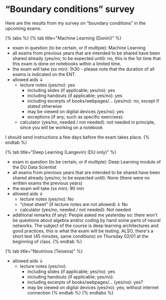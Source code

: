 # “Boundary conditions” survey

Here are the results from my survey on “boundary conditions” in the upcoming exams.

{% tabs %}
{% tab title="Machine Learning (Donini)" %}
* exam in question (to be certain, or if multiple): Machine Learning
* all exams from previous years that are intended to be shared have been shared already (yes/no; to be expected until): no, this is the 1st time that this exam is done on notebooks within a limited time.
* the exam will take (xx min): 1h30 - please note that the duration of all exams is indicated on the ENT.
* allowed aids ↓
  * lecture notes (yes/no): yes
    * including slides (if applicable; yes/no): yes
    * including handouts (if applicable; yes/no): yes
    * including excerpts of books/webpages/… (yes/no): no, except if stated otherwise
    * may be viewed on digital devices (yes/no): yes
    * exceptions (if any; such as specific exercises):
  * calculator (yes/no, needed / not needed): not needed in principle, since you will be working on a notebook

I should send instructions a few days before the exam takes place.
{% endtab %}

{% tab title="Deep Learning (Langevin) (DU only)" %}
* exam in question (to be certain, or if multiple): Deep Learning module of the DU Data Scientist
* all exams from previous years that are intended to be shared have been shared already (yes/no; to be expected until): None (there were no written exams the previous years)
* the exam will take (xx min): 90 min
* allowed aids ↓
  * lecture notes (yes/no): No
  * “cheat sheet” (if lecture notes are not allowed) ↓ No
  * calculator (yes/no, needed / not needed): Not needed
* additional remarks (if any): People asked me yesterday so: there won't be questions about algebra and/or coding by hand some parts of neural networks. The subject of the course is deep learning architectures and good practices, this is what the exam will be testing. ALSO, there's a short test (45 minutes, same conditions) on Thursday 02/01 at the beginning of class.
{% endtab %}

{% tab title="Neutrinos (Teixeira)" %}
* allowed aids ↓
  * lecture notes (yes/no):
    * including slides (if applicable; yes/no): yes
    * including handouts (if applicable; yes/no):
    * including excerpts of books/webpages/… (yes/no): yes?
    * may be viewed on digital devices (yes/no): yes; without internet connection
{% endtab %}
{% endtabs %}
